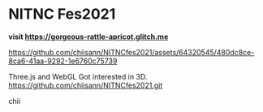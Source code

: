 # NITNC Fes2021


**visit https://gorgeous-rattle-apricot.glitch.me**


https://github.com/chiisann/NITNCfes2021/assets/64320545/480dc8ce-8ca6-41aa-9292-1e6760c75739



Three.js and WebGL
Got interested in 3D.
https://github.com/chiisann/NITNCfes2021.git

chii
